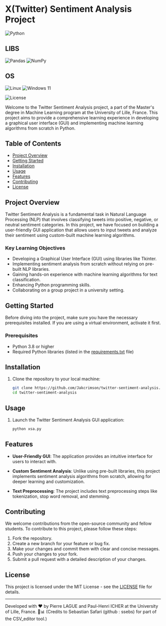 # X(Twitter) Sentiment Analysis Project

![Python](https://img.shields.io/badge/python-3670A0?style=for-the-badge&logo=python&logoColor=ffdd54)

## LIBS
![Pandas](https://img.shields.io/badge/pandas-%23150458.svg?style=for-the-badge&logo=pandas&logoColor=white)
![NumPy](https://img.shields.io/badge/numpy-%23013243.svg?style=for-the-badge&logo=numpy&logoColor=white)

## OS
![Linux](https://img.shields.io/badge/Linux-FCC624?style=for-the-badge&logo=linux&logoColor=black)
![Windows 11](https://img.shields.io/badge/Windows%2011-%230079d5.svg?style=for-the-badge&logo=Windows%2011&logoColor=white)

![License](https://img.shields.io/badge/License-MIT-green)

Welcome to the Twitter Sentiment Analysis project, a part of the Master's degree in Machine Learning program at the University of Lille, France. This project aims to provide a comprehensive learning experience in developing a graphical user interface (GUI) and implementing machine learning algorithms from scratch in Python. 

## Table of Contents

- [Project Overview](#project-overview)
- [Getting Started](#getting-started)
- [Installation](#installation)
- [Usage](#usage)
- [Features](#features)
- [Contributing](#contributing)
- [License](#license)

## Project Overview

Twitter Sentiment Analysis is a fundamental task in Natural Language Processing (NLP) that involves classifying tweets into positive, negative, or neutral sentiment categories. In this project, we have focused on building a user-friendly GUI application that allows users to input tweets and analyze their sentiment using custom-built machine learning algorithms.

### Key Learning Objectives

- Developing a Graphical User Interface (GUI) using libraries like Tkinter.
- Implementing sentiment analysis from scratch without relying on pre-built NLP libraries.
- Gaining hands-on experience with machine learning algorithms for text classification.
- Enhancing Python programming skills.
- Collaborating on a group project in a university setting.

## Getting Started

Before diving into the project, make sure you have the necessary prerequisites installed. If you are using a virtual environment, activate it first.

### Prerequisites

- Python 3.8 or higher
- Required Python libraries (listed in the [requirements.txt](requirements.txt) file)

## Installation

1. Clone the repository to your local machine:

   ```bash
   git clone https://github.com/Jakcrimson/twitter-sentiment-analysis.git
   cd twitter-sentiment-analysis
   ```

## Usage

1. Launch the Twitter Sentiment Analysis GUI application:

   ```bash
   python xsa.py
   ```
## Features

- **User-Friendly GUI**: The application provides an intuitive interface for users to interact with.

- **Custom Sentiment Analysis**: Unlike using pre-built libraries, this project implements sentiment analysis algorithms from scratch, allowing for deeper learning and customization.

- **Text Preprocessing**: The project includes text preprocessing steps like tokenization, stop word removal, and stemming.

## Contributing

We welcome contributions from the open-source community and fellow students. To contribute to this project, please follow these steps:

1. Fork the repository.
2. Create a new branch for your feature or bug fix.
3. Make your changes and commit them with clear and concise messages.
4. Push your changes to your fork.
5. Submit a pull request with a detailed description of your changes.

## License

This project is licensed under the MIT License - see the [LICENSE](LICENSE) file for details.

---

Developed with ❤️ by Pierre LAGUE and Paul-Henri ICHER at the University of Lille, France. 🚀📊
(Credits to Sebastian Safari (github : ssebs) for part of the CSV_editor tool.)
